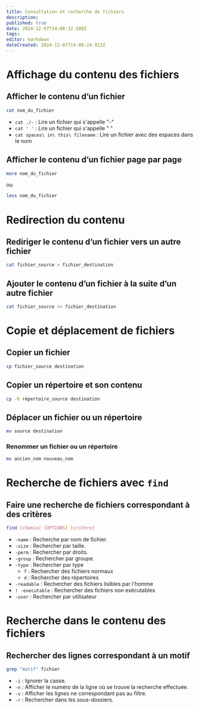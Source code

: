 ```yaml
---
title: Consultation et recherche de fichiers
description: 
published: true
date: 2024-12-07T14:08:32.588Z
tags: 
editor: markdown
dateCreated: 2024-12-07T14:08:24.913Z
---
```


# Affichage du contenu des fichiers

## Afficher le contenu d’un fichier

```bash
cat nom_du_fichier
```
-  `cat ./-` : Lire un fichier qui s'appelle "-"
- `cat ' '` : Lire un fichier qui s'appelle " "    
- `cat spaces\ in\ this\ filename` : Lire un fichier avec des espaces dans le nom

## Afficher le contenu d’un fichier page par page

```bash
more nom_du_fichier
```

ou 
```bash
less nom_du_fichier
```

# Redirection du contenu

## Rediriger le contenu d’un fichier vers un autre fichier

```bash
cat fichier_source > fichier_destination
```

## Ajouter le contenu d’un fichier à la suite d’un autre fichier

```bash
cat fichier_source >> fichier_destination
```
# Copie et déplacement de fichiers

## Copier un fichier

```bash
cp fichier_source destination
```

## Copier un répertoire et son contenu

```bash
cp -R répertoire_source destination
```

## Déplacer un fichier ou un répertoire

```bash
mv source destination
```

### Renommer un fichier ou un répertoire

```bash
mv ancien_nom nouveau_nom
```

# Recherche de fichiers avec `find`

## Faire une recherche de fichiers correspondant à des critères

```bash
find [chemin] [OPTIONS] [critère]
```
- `-name` : Recherche par nom de fichier.    
- `-size` : Rechercher par taille.    
- `-perm` : Rechercher par droits.
- `-group` : Rechercher par groupe.
- `-type` : Rechercher par type 
	- `f` : Rechercher des fichiers normaux
	- `d` : Rechercher des répertoires
- `-readable` : Rechercher des fichiers lisibles par l'homme
- `! -executable` : Rechercher des fichiers non exécutables 
- `-user` : Rechercher par utilisateur

# Recherche dans le contenu des fichiers

## Rechercher des lignes correspondant à un motif

```bash
grep "motif" fichier
```
- `-i` : Ignorer la casse.    
- `-n` : Afficher le numéro de la ligne où se trouve la recherche effectuée.    
- `-v` : Afficher les lignes ne correspondant pas au filtre.    
- `-r` : Rechercher dans les sous-dossiers.